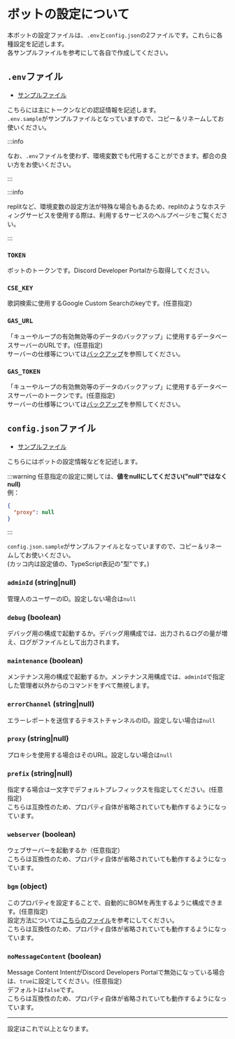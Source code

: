 # ボットの設定について  
本ボットの設定ファイルは、`.env`と`config.json`の2ファイルです。これらに各種設定を記述します。  
各サンプルファイルを参考にして各自で作成してください。

## `.env`ファイル
- [サンプルファイル](https://github.com/mtripg6666tdr/Discord-SimpleMusicBot/blob/master/.env.sample)

こちらには主にトークンなどの認証情報を記述します。  
`.env.sample`がサンプルファイルとなっていますので、コピー＆リネームしてお使いください。  

:::info

なお、`.env`ファイルを使わず、環境変数でも代用することができます。都合の良い方をお使いください。

:::

:::info

replitなど、環境変数の設定方法が特殊な場合もあるため、replitのようなホスティングサービスを使用する際は、利用するサービスのヘルプページをご覧ください。

:::

### `TOKEN`  
  ボットのトークンです。Discord Developer Portalから取得してください。
### `CSE_KEY`  
  歌詞検索に使用するGoogle Custom Searchのkeyです。(任意指定)
### `GAS_URL`  
  「キューやループの有効無効等のデータのバックアップ」に使用するデータベースサーバーのURLです。(任意指定)  
  サーバーの仕様等については[バックアップ](../backup/overview.md)を参照してください。
### `GAS_TOKEN`
  「キューやループの有効無効等のデータのバックアップ」に使用するデータベースサーバーのトークンです。(任意指定)  
  サーバーの仕様等については[バックアップ](../backup/overview.md)を参照してください。

## `config.json`ファイル
- [サンプルファイル](https://github.com/mtripg6666tdr/Discord-SimpleMusicBot/blob/master/config.json.sample)

こちらにはボットの設定情報などを記述します。  

:::warning
任意指定の設定に関しては、**値をnullにしてください("null"ではなくnull)**  
例：
```json
{
  "proxy": null
}
```
:::

`config.json.sample`がサンプルファイルとなっていますので、コピー＆リネームしてお使いください。  
(カッコ内は設定値の、TypeScript表記の"型"です。)
### `adminId` (string|null)  
  管理人のユーザーのID。設定しない場合は`null`
### `debug` (boolean)  
  デバッグ用の構成で起動するか。デバッグ用構成では、出力されるログの量が増え、ログがファイルとして出力されます。
### `maintenance` (boolean)  
  メンテナンス用の構成で起動するか。メンテナンス用構成では、`adminId`で指定した管理者以外からのコマンドをすべて無視します。
### `errorChannel` (string|null)  
  エラーレポートを送信するテキストチャンネルのID。設定しない場合は`null`
### `proxy` (string|null)  
  プロキシを使用する場合はそのURL。設定しない場合は`null`
### `prefix` (string|null)  
  指定する場合は一文字でデフォルトプレフィックスを指定してください。(任意指定)  
  こちらは互換性のため、プロパティ自体が省略されていても動作するようになっています。
### `webserver` (boolean)  
  ウェブサーバーを起動するか（任意指定）  
  こちらは互換性のため、プロパティ自体が省略されていても動作するようになっています。
### `bgm` (object)  
  このプロパティを設定することで、自動的にBGMを再生するように構成できます。(任意指定)  
  設定方法については[こちらのファイル](https://github.com/mtripg6666tdr/Discord-SimpleMusicBot/blob/master/util/config-with-bgm.json)を参考にしてください。  
  こちらは互換性のため、プロパティ自体が省略されていても動作するようになっています。
### `noMessageContent` (boolean)
  Message Content IntentがDiscord Developers Portalで無効になっている場合は、`true`に設定してください。(任意指定)  
  デフォルトは`false`です。  
  こちらは互換性のため、プロパティ自体が省略されていても動作するようになっています。

---

設定はこれで以上となります。
